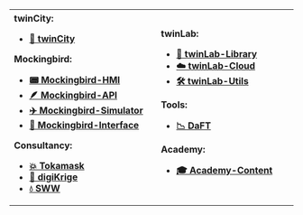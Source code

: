 <table>
<tr>
<th align="left">
<img width="400" height="1">
twinCity:

-   [🌇 twinCity ](https://github.com/digiLab-ai/twinCity)

Mockingbird:

-   [📟 Mockingbird-HMI ](https://github.com/digiLab-ai/mockingbird-hmi)
-   [🪶 Mockingbird-API ](https://github.com/digiLab-ai/mockingbird-api)
-   [✈️ Mockingbird-Simulator ](https://github.com/digiLab-ai/mockingbird-simulator)
-   [🧩 Mockingbird-Interface ](https://github.com/digiLab-ai/mockingbird-interface)

Consultancy:

-   [💥 Tokamask](https://github.com/digiLab-ai/tokamask)
-   [📐 digiKrige](https://github.com/digiLab-ai/digiKrige)
-   [💧 SWW](https://github.com/digiLab-ai/splashpage)
</th>
<th align="left">
<img width="400" height="1">
twinLab:

-   [🤖 twinLab-Library](https://github.com/digiLab-ai/twinLab)
-   [☁️ twinLab-Cloud](https://github.com/digiLab-ai/twinLab-cloud)
-   [🛠️ twinLab-Utils](https://github.com/digiLab-ai/twinLab-utils)

Tools:

-   [📉 DaFT](https://github.com/digiLab-ai/daft)

Academy:

-   [🎓 Academy-Content](https://github.com/digiLab-ai/academy-content)
</th>
</tr>
</table>
